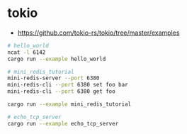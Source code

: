 # tokio

- https://github.com/tokio-rs/tokio/tree/master/examples

```sh
# hello_world
ncat -l 6142
cargo run --example hello_world

# mini_redis_tutorial
mini-redis-server --port 6380
mini-redis-cli --port 6380 set foo bar
mini-redis-cli --port 6380 get foo

cargo run --example mini_redis_tutorial

# echo_tcp_server
cargo run --example echo_tcp_server
```